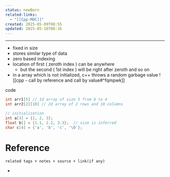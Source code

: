 ```yaml
---
status: newBorn
related-links:
  - "[[Cpp-MOC]]"
created: 2025-05-09T08:55
updated: 2025-05-16T08:16
---
```

---

- fixed in size
- stores similar type of data
- zero based indexing
- location of first ( zeroth index ) can be anywhere
	- but the second ( 1st index ) will be right after zeroth and so on
- in a array which is not initialized, c++ throws a random garbage value
![[cpp - call by reference and call by value#^fqmpwk]]



code
```cpp
int arr1[5] // 1d array of size 5 from 0 to 4
int arr2[2][10] // 2d array of 2 rows and 10 columns

// initialization
int a[3] = {1, 2, 3};
float b[] = {1.1, 2.2, 3.3};  // size is inferred
char c[4] = {'a', 'b', 'c', '\0'};

```



# Reference
`related tags + notes + source + link(if any)`
 

- 